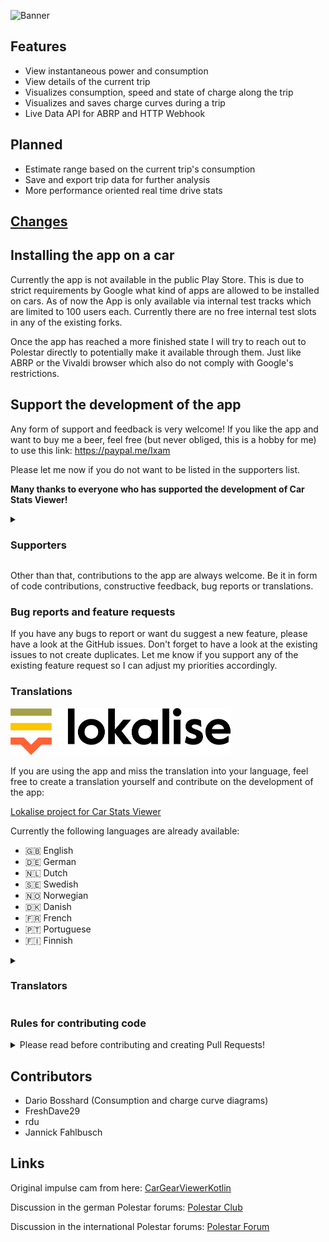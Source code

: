 ![Banner](/docs/banner.png)

## Features

- View instantaneous power and consumption
- View details of the current trip
- Visualizes consumption, speed and state of charge along the trip
- Visualizes and saves charge curves during a trip
- Live Data API for ABRP and HTTP Webhook


## Planned

- Estimate range based on the current trip's consumption
- Save and export trip data for further analysis
- More performance oriented real time drive stats

## [Changes](/CHANGES.md)


## Installing the app on a car

Currently the app is not available in the public Play Store. This is due to strict requirements by Google what kind of apps are allowed to be installed on cars. As of now the App is only available via internal test tracks which are limited to 100 users each. Currently there are no free internal test slots in any of the existing forks.

Once the app has reached a more finished state I will try to reach out to Polestar directly to potentially make it available through them. Just like ABRP or the Vivaldi browser which also do not comply with Google's restrictions.


## Support the development of the app

Any form of support and feedback is very welcome! If you like the app and want to buy me a beer, feel free (but never obliged, this is a hobby for me) to use this link: https://paypal.me/Ixam

Please let me now if you do not want to be listed in the supporters list.

**Many thanks to everyone who has supported the development of Car Stats Viewer!**

<details>
<summary><h3>Supporters</h3></summary>

 * Ahti Hinnov
 * Robin Hellström 
 * Benjamin Stegmann
 * Horst Zimmermann
 * Michael Roehn
 * Man8ck
 * Björn Befuß
 * Peter Füllhase
 * Lukas Bruckenberger
 * Stefan Süssenguth
 * Jürgen Bereuter
 * Markus Enseroth
 * Jacob Frostholm
 * Christoffer Gennerud
 * Samuel Lodyga

</details>

Other than that, contributions to the app are always welcome. Be it in form of code contributions, constructive feedback, bug reports or translations.


### Bug reports and feature requests

If you have any bugs to report or want du suggest a new feature, please have a look at the GitHub issues. Don't forget to have a look at the existing issues to not create duplicates. Let me know if you support any of the existing feature request so I can adjust my priorities accordingly.


### Translations

![Lokalise](/docs/lokalise.png)

If you are using the app and miss the translation into your language, feel free to create a translation yourself and contribute on the development of the app:

[Lokalise project for Car Stats Viewer](https://app.lokalise.com/public/7279689963f1e922c08f26.64130521/)

Currently the following languages are already available:

 - :gb: English
 - :de: German
 - :netherlands: Dutch
 - :sweden: Swedish
 - :norway: Norwegian
 - :denmark: Danish
 - :fr: French
 - :portugal: Portuguese
 - :finland: Finnish

<details>
<summary><h3>Translators</h3></summary>

 * DoubleYouEl
 * Robin Hellström
 * Jakob Schlyter
 * Oddvarr
 * Emil Blixt Hansen
 * Ian Mascarenhas
 * Dominik Brüning
 * Juha Mönkkönen
 * Ossi Lahtinen
 * J-P
 * Laurent Vitalis
 * Jere Kataja
 * Pedro Leite

</details>


### Rules for contributing code
<details>

<summary>Please read before contributing and creating Pull Requests!</summary>


- If you want to contribute code you are very welcome to. When creating a Pull Request, make sure to use [active_development](https://github.com/Ixam97/CarStatsViewer/tree/active_development). With the exception of hotfixes I will not merge any PRs into master since that branch is used by other forks to build the app bundle for the Play Store.
- Also describe what you want to archive with your code contribution. Uncommented PRs with no context on what they do are hard to understand and review. To make it easier for me to review and test your contribution make sure to [allow edits from maintainers](https://docs.github.com/en/pull-requests/collaborating-with-pull-requests/working-with-forks/allowing-changes-to-a-pull-request-branch-created-from-a-fork).

Please also be aware that I will not just include everything. It has to fit into my goals I want to archive with this app. I may just say "I don't feel it" (yes, I know, this joke is getting old 😅). It would be best to open an issue beforehand, describing what you want to see in the app and offer your help before starting to code. This way it is possible to exchange ideas before spending hours in coding.

</details>


## Contributors

- Dario Bosshard (Consumption and charge curve diagrams)
- FreshDave29
- rdu
- Jannick Fahlbusch


## Links

Original impulse cam from here: [CarGearViewerKotlin](https://github.com/android/car-samples/tree/main/car-lib/CarGearViewerKotlin)

Discussion in the german Polestar forums: [Polestar Club](https://polestar.fans/t/car-stats-viewer-0-22-x/14653)

Discussion in the international Polestar forums: [Polestar Forum](https://www.polestar-forum.com/threads/car-stats-viewer-a-better-range-assistant.10261/)
